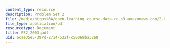 ```yaml
---
content_type: resource
description: Problem Set 2
file: /media/https%3A/open-learning-course-data-rc.s3.amazonaws.com/2-082-ship-structural-analysis-design-13-122-spring-2003/6cae35e5397d2714532fc50068ba3268_PS2_2003.pdf
file_type: application/pdf
resourcetype: Document
title: PS2_2003.pdf
uid: 6cae35e5-397d-2714-532f-c50068ba3268
---
```

